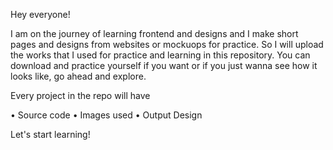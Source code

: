 

Hey everyone!

I am on the journey of learning frontend and designs and I make short pages and designs from websites or mockuops for practice.
So I will upload the works that I used for practice and learning in this repository.
You can download and practice yourself if you want or if you just wanna see how it looks like, go ahead and explore.

Every project in the repo  will have 

   • Source code
   • Images used
   • Output Design

Let's start learning!